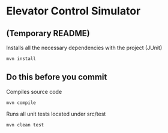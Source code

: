 # Elevator Control Simulator
## (Temporary README)

Installs all the necessary dependencies with the project (JUnit)
```
mvn install 
```
## Do this before you commit
Compiles source code
```
mvn compile
```
Runs all unit tests located under src/test
```
mvn clean test
```


